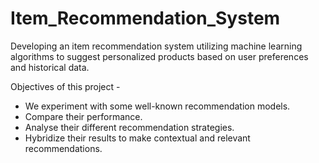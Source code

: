 # Item_Recommendation_System
Developing an item recommendation system utilizing machine learning algorithms to suggest personalized products based on user preferences and historical data.

Objectives of this project - 
- We experiment with some well-known recommendation models.
- Compare their performance.
- Analyse their different recommendation strategies.
- Hybridize their results to make contextual and relevant recommendations.
